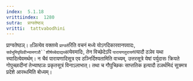 ```yaml
---
index:  5.1.18
vrittiindex:  1280
sutra:  प्राग्वतेष्ठञ्
vritti:  tattvabodhini 
---
```


प्राग्वतेष्ठञ्। `ठ`ञित्येव वक्तव्ये `प्राग्वते`रिति वचनं मध्ये योऽगदिकारवानपवादः, `सर्वभूमिपृथिवीभ्यामणञौ``शीर्षच्चेदाद्यच्चे`त्येवमादिः, तेन विच्छेदेऽपि `पारायणतुरायणे`त्यादौ ठञेव यथा स्यादित्येवमर्थम्। न चैवं पारायणादिसूत्र एव ठञ्निर्दिश्यतामिति वाच्यम्, उत्तरसूत्रे येषां पर्युदासः क्रियते गोपुच्छादीनां तेभ्याष्ठञः प्रकृतसूत्रं विनाऽलाभात्। तथा च गौपुच्छिकः साप्ततिक इत्यादौ ठञर्थमिदं सूत्रमत्र प्रदेशे आरब्धमिति बोध्यम्।

